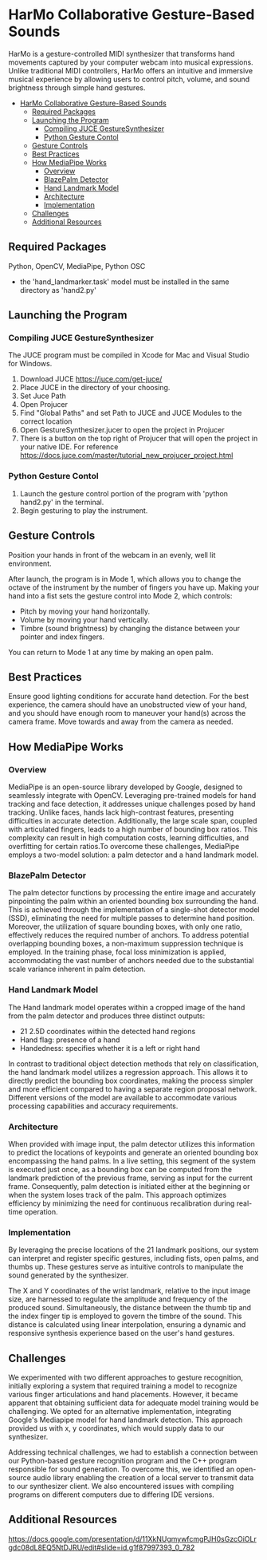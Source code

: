 # HarMo Collaborative Gesture-Based Sounds

HarMo is a gesture-controlled MIDI synthesizer that transforms hand movements captured by your computer webcam into musical expressions. Unlike traditional MIDI controllers, HarMo offers an intuitive and immersive musical experience by allowing users to control pitch, volume, and sound brightness through simple hand gestures.
- [HarMo Collaborative Gesture-Based Sounds](#harmo-collaborative-gesture-based-sounds)
  - [Required Packages](#required-packages)
  - [Launching the Program](#launching-the-program)
    - [Compiling JUCE GestureSynthesizer](#compiling-juce-gesturesynthesizer)
    - [Python Gesture Contol](#python-gesture-contol)
  - [Gesture Controls](#gesture-controls)
  - [Best Practices](#best-practices)
  - [How MediaPipe Works](#how-mediapipe-works)
    - [Overview](#overview)
    - [BlazePalm Detector](#blazepalm-detector)
    - [Hand Landmark Model](#hand-landmark-model)
    - [Architecture](#architecture)
    - [Implementation](#implementation)
  - [Challenges](#challenges)
  - [Additional Resources](#additional-resources)


## Required Packages

Python, OpenCV, MediaPipe, Python OSC

* the 'hand_landmarker.task' model must be installed in the same directory as 'hand2.py'

## Launching the Program

### Compiling JUCE GestureSynthesizer
The JUCE program must be compiled in Xcode for Mac and Visual Studio for Windows.

1. Download JUCE https://juce.com/get-juce/
2. Place JUCE in the directory of your choosing.
3. Set Juce Path
4. Open Projucer
5. Find "Global Paths" and set Path to JUCE and JUCE Modules to the correct location
6. Open GestureSynthesizer.jucer to open the project in Projucer
7. There is a button on the top right of Projucer that will open the project in your native IDE.
   For reference https://docs.juce.com/master/tutorial_new_projucer_project.html

### Python Gesture Contol
1. Launch the gesture control portion of the program with 'python hand2.py' in the terminal.
2.  Begin gesturing to play the instrument.

## Gesture Controls

Position your hands in front of the webcam in an evenly, well lit environment.

After launch, the program is in Mode 1, which allows you to change the octave of the instrument by the number of fingers you have up. Making your hand into a fist sets the gesture control into Mode 2, which controls:
  - Pitch by moving your hand horizontally.
  - Volume by moving your hand vertically.
  - Timbre (sound brightness) by changing the distance between your pointer and index fingers.

You can return to Mode 1 at any time by making an open palm.

## Best Practices
Ensure good lighting conditions for accurate hand detection.
For the best experience, the camera should have an unobstructed view of your hand, and you should have enough room to maneuver your hand(s) across the camera frame. Move towards and away from the camera as needed.

## How MediaPipe Works
### Overview
MediaPipe is an open-source library developed by Google, designed to seamlessly integrate with OpenCV. Leveraging pre-trained models for hand tracking and face detection, it addresses unique challenges posed by hand tracking. Unlike faces, hands lack high-contrast features, presenting difficulties in accurate detection. Additionally, the large scale span, coupled with articulated fingers, leads to a high number of bounding box ratios. This complexity can result in high computation costs, learning difficulties, and overfitting for certain ratios.To overcome these challenges, MediaPipe employs a two-model solution: a palm detector and a hand landmark model.

### BlazePalm Detector
The palm detector functions by processing the entire image and accurately pinpointing the palm within an oriented bounding box surrounding the hand. This is achieved through the implementation of a single-shot detector model (SSD), eliminating the need for multiple passes to determine hand position. Moreover, the utilization of square bounding boxes, with only one ratio, effectively reduces the required number of anchors. To address potential overlapping bounding boxes, a non-maximum suppression technique is employed. In the training phase, focal loss minimization is applied, accommodating the vast number of anchors needed due to the substantial scale variance inherent in palm detection.

### Hand Landmark Model
The Hand landmark model operates within a cropped image of the hand from the palm detector and produces three distinct outputs:

- 21 2.5D coordinates within the detected hand regions
- Hand flag: presence of a hand
- Handedness: specifies whether it is a left or right hand

In contrast to traditional object detection methods that rely on classification, the hand landmark model utilizes a regression approach. This allows it to directly predict the bounding box coordinates, making the process simpler and more efficient compared to having a separate region proposal network. Different versions of the model are available to accommodate various processing capabilities and accuracy requirements.

### Architecture
When provided with image input, the palm detector utilizes this information to predict the locations of keypoints and generate an oriented bounding box encompassing the hand palms. In a live setting, this segment of the system is executed just once, as a bounding box can be computed from the landmark prediction of the previous frame, serving as input for the current frame. Consequently, palm detection is initiated either at the beginning or when the system loses track of the palm. This approach optimizes efficiency by minimizing the need for continuous recalibration during real-time operation.

### Implementation
By leveraging the precise locations of the 21 landmark positions, our system can interpret and register specific gestures, including fists, open palms, and thumbs up. These gestures serve as intuitive controls to manipulate the sound generated by the synthesizer.

The X and Y coordinates of the wrist landmark, relative to the input image size, are harnessed to regulate the amplitude and frequency of the produced sound. Simultaneously, the distance between the thumb tip and the index finger tip is employed to govern the timbre of the sound. This distance is calculated using linear interpolation, ensuring a dynamic and responsive synthesis experience based on the user's hand gestures.

## Challenges
We experimented with two different approaches to gesture recognition, initially exploring a system that required training a model to recognize various finger articulations and hand placements. However, it became apparent that obtaining sufficient data for adequate model training would be challenging. We opted for an alternative implementation, integrating Google's Mediapipe model for hand landmark detection. This approach provided us with x, y coordinates, which would supply data to our synthesizer.

Addressing technical challenges, we had to establish a connection between our Python-based gesture recognition program and the C++ program responsible for sound generation. To overcome this, we identified an open-source audio library enabling the creation of a local server to transmit data to our synthesizer client. We also encountered issues with compiling programs on different computers due to differing IDE versions.

## Additional Resources
https://docs.google.com/presentation/d/11XkNUgmywfcmgPJH0sGzcOiOLrgdc08dL8EQ5NtDJRU/edit#slide=id.g1f87997393_0_782
